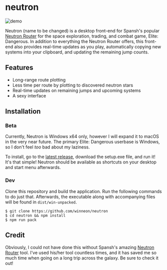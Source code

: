 # neutron

![demo](https://i.imgur.com/suv5xqc.gif)

Neutron (name to be changed) is a desktop front-end for Spansh's popular [Neutron Router](https://www.spansh.co.uk/) for the space exploration, trading, and combat game, Elite: Dangerous. In addition to everything the Neutron Router offers, this front-end also provides real-time updates as you play, automatically copying new systems into your clipboard, and updating the remaining jump counts.

## Features

* Long-range route plotting
* Less time per route by plotting to discovered neutron stars
* Real-time updates on remaining jumps and upcoming systems
* A sexy interface

## Installation

### Beta

Currently, Neutron is Windows x64 only, however I will expand it to macOS in the very near future. The primary Elite: Dangerous userbase is Windows, so I don't feel *too* bad about my laziness.

To install, go to the [latest release]( https://github.com/winneon/neutron/releases/latest), download the setup.exe file, and run it! It's that simple! Neutron should be available as shortcuts on your desktop and start menu afterwards.

### Dev

Clone this repository and build the application. Run the following commands to do just that. Afterwards, the executable along with accompanying files will be found in `dist/win-unpacked`.

```
$ git clone https://github.com/winneon/neutron
$ cd neutron && npm install
$ npm run pack
```

## Credit

Obviously, I could not have done this without Spansh's amazing [Neutron Router](https://www.spansh.co.uk/) tool. I've used his/her tool countless times, and it has saved me so much time when going on a long trip across the galaxy. Be sure to check it out!
